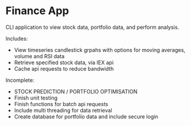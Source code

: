 # Finance App

CLI application to view stock data, portfolio data, and perform analysis. 

Includes:
- View timeseries candlestick grpahs with options for moving averages, volume and RSI data
- Retrieve specified stock data, via IEX api
- Cache api requests to reduce bandwidth


Incomplete:
- STOCK PREDICTION / PORTFOLIO OPTIMISATION
- Finish unit testing
- Finish functions for batch api requests
- Include multi threading for data retrieval 
- Create database for portfolio data and include secure login
